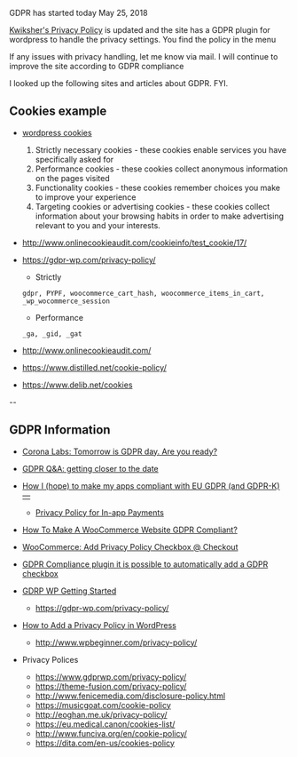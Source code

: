 GDPR has started today May 25, 2018

[Kwiksher's Privacy Policy](https://kwiksher.com/privacy-policy/) is updated and the site has a GDPR plugin for wordpress to handle the privacy settings.  You find the policy in the menu

If any issues with privacy handling, let me know via mail. I will continue to improve the site according to GDPR compliance

I looked up the following sites and articles about GDPR. FYI.

## Cookies example
* [wordpress cookies](https://cookie-cat.co.uk/cookies/)
    1. Strictly necessary cookies - these cookies enable services you have specifically asked for
    1. Performance cookies - these cookies collect anonymous information on the pages visited
    1. Functionality cookies - these cookies remember choices you make to improve your experience
    1. Targeting cookies or advertising cookies - these cookies collect information about your browsing habits in order to make advertising relevant to you and your interests.

* http://www.onlinecookieaudit.com/cookieinfo/test_cookie/17/
* https://gdpr-wp.com/privacy-policy/
    * Strictly
    ```
    gdpr, PYPF, woocommerce_cart_hash, woocommerce_items_in_cart, _wp_wocommerce_session
    ```
    * Performance
    ```
    _ga, _gid, _gat
    ```

* http://www.onlinecookieaudit.com/
* https://www.distilled.net/cookie-policy/
* https://www.delib.net/cookies

--
## GDPR Information
* [Corona Labs: Tomorrow is GDPR day. Are you ready?](https://coronalabs.com/blog/2018/05/24/tomorrow-is-gdpr-day-are-you-ready/)

* [GDPR Q&A: getting closer to the date](https://blog.appodeal.com/blog/2018/05/16/gdpr-qa-getting-closer-date/)

* [How I (hope) to make my apps compliant with EU GDPR (and GDPR-K) —](https://medium.com/@perhaglund/how-i-hope-to-make-my-apps-compliant-with-eu-gdpr-and-gdpr-k-e37578fa6ecd)

    * [Privacy Policy for In-app Payments](https://privacypolicies.com/blog/privacy-policy-in-app-payments/)

* [How To Make A WooCommerce Website GDPR Compliant?](https://businessbloomer.com/how-to-make-a-woocommerce-website-gdpr-compliant-12-steps/)

* [WooCommerce: Add Privacy Policy Checkbox @ Checkout](https://businessbloomer.com/woocommerce-additional-acceptance-checkbox-checkout/)

* [GDPR Compliance plugin it is possible to automatically add a GDPR checkbox](https://www.wpgdprc.com/faq/)

* [GDRP WP Getting Started](https://gdpr-wp.com/knowledge-base/registering-cookies-and-how-to-find-them/)

    * https://gdpr-wp.com/privacy-policy/

* [How to Add a Privacy Policy in WordPress](http://www.wpbeginner.com/beginners-guide/how-to-add-a-privacy-policy-in-wordpress/    )
    * http://www.wpbeginner.com/privacy-policy/

* Privacy Polices
    * https://www.gdprwp.com/privacy-policy/
    * https://theme-fusion.com/privacy-policy/
    * http://www.fenicemedia.com/disclosure-policy.html
    * https://musicgoat.com/cookie-policy
    * http://eoghan.me.uk/privacy-policy/
    * https://eu.medical.canon/cookies-list/
    * http://www.funciva.org/en/cookie-policy/
    * https://dita.com/en-us/cookies-policy
